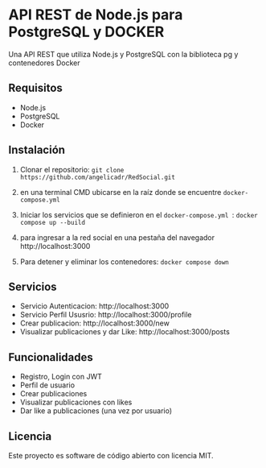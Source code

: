 # API REST de Node.js para PostgreSQL y DOCKER

Una API REST que utiliza Node.js y PostgreSQL con la biblioteca pg y contenedores Docker

## Requisitos
- Node.js
- PostgreSQL
- Docker

## Instalación

1. Clonar el repositorio: `git clone https://github.com/angelicadr/RedSocial.git`

2. en una terminal CMD ubicarse en la raíz donde se encuentre `docker-compose.yml `

3. Iniciar los servicios que se definieron en el `docker-compose.yml `:   `docker compose up --build`

4. para ingresar a la red social  en una pestaña del navegador  http://localhost:3000

5. Para detener y eliminar los contenedores: `docker compose down`

## Servicios

- Servicio Autenticacion: http://localhost:3000
- Servicio Perfil Ususrio: http://localhost:3000/profile
- Crear publicacion: http://localhost:3000/new
- Visualizar publicaciones y dar Like: http://localhost:3000/posts

## Funcionalidades

- Registro, Login con JWT
- Perfil de usuario
- Crear publicaciones
- Visualizar publicaciones con likes
- Dar like a publicaciones (una vez por usuario)

## Licencia

Este proyecto es software de código abierto con licencia MIT.
